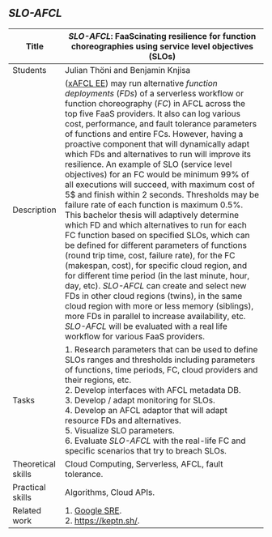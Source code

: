 ## *SLO-AFCL*

| Title | ***SLO-AFCL*: FaaScinating resilience for function choreographies using service level objectives (SLOs)** |
| - | - | 
| Students | Julian Thöni and Benjamin Knjisa |
| Description |  ([xAFCL EE](https://github.com/sashkoristov/enactmentengine)) may run alternative *function deployments* (*FDs*) of a serverless workflow or function choreography (*FC*) in AFCL across the top five FaaS providers. It also can log various cost, performance, and fault tolerance parameters of functions and entire FCs. However, having a proactive component that will dynamically adapt which FDs and alternatives to run will improve its resilience. An example of SLO (service level objectives) for an FC would be minimum 99% of all executions will succeed, with maximum cost of 5$ and finish within 2 seconds. Thresholds may be failure rate of each function is maximum 0.5%. This bachelor thesis will adaptively determine which FD and which alternatives to run for each FC function based on specified SLOs, which can be defined for different parameters of functions (round trip time, cost, failure rate), for the FC (makespan, cost), for specific cloud region, and for different time period (in the last minute, hour, day, etc). *SLO-AFCL* can create and select new FDs in other cloud regions (twins), in the same cloud region with more or less memory (siblings), more FDs in parallel to increase availability, etc. *SLO-AFCL* will be evaluated with a real life workflow for various FaaS providers.
|Tasks| 1. Research parameters that can be used to define SLOs ranges and thresholds including parameters of functions, time periods, FC, cloud providers and their regions, etc.<br> 2. Develop interfaces with AFCL metadata DB.<br> 3. Develop / adapt monitoring for SLOs.<br> 4. Develop an AFCL adaptor that will adapt resource FDs and alternatives.<br> 5. Visualize SLO parameters.<br> 6. Evaluate *SLO-AFCL* with the real-life FC and specific scenarios that try to breach SLOs.|
| Theoretical skills | Cloud Computing, Serverless, AFCL, fault tolerance. | 
| Practical skills | Algorithms, Cloud APIs.|
| Related work | 1. [Google SRE](https://sre.google/). <br> 2. https://keptn.sh/.|

